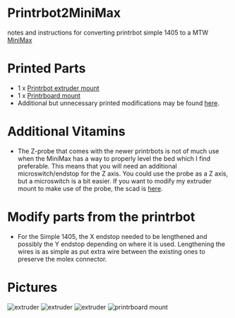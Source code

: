 # Printrbot2MiniMax
notes and instructions for converting printrbot simple 1405 to a MTW [MiniMax](http://store.makerstoolworks.com/printers-kits/minimax-by-makers-tool-works-full-printer-kit/)

# Printed Parts
* 1 x [Printrbot extruder mount](https://www.youmagine.com/designs/printrbot-extruder-mount-for-mtw-minimax)
* 1 x [Printrboard mount](https://www.youmagine.com/designs/printrboard-mount-for-extrusion)
* Additional but unnecessary printed modifications may be found [here](https://github.com/quillford/3D-Modeling/tree/master/Printer%20Mods/MiniMax).

# Additional Vitamins
* The Z-probe that comes with the newer printrbots is not of much use when the MiniMax has a way to properly level the bed which I find preferable. This means that you will need an additional microswitch/endstop for the Z axis. You could use the probe as a Z axis, but a microswitch is a bit easier. If you want to modify my extruder mount to make use of the probe, the scad is [here](https://github.com/quillford/3D-Modeling/blob/master/Printer%20Mods/MiniMax/scad/printrbot_extruder_adapter.scad).

# Modify parts from the printrbot
* For the Simple 1405, the X endstop needed to be lengthened and possibly the Y endstop depending on where it is used. Lengthening the wires is as simple as put extra wire between the existing ones to preserve the molex connector.

# Pictures
![extruder](https://github.com/quillford/Printrbot2MiniMax/blob/master/pictures/IMG_7681.JPG)
![extruder](https://github.com/quillford/Printrbot2MiniMax/blob/master/pictures/IMG_7683.JPG)
![extruder](https://github.com/quillford/Printrbot2MiniMax/blob/master/pictures/IMG_7685.JPG)
![printrboard mount](https://github.com/quillford/Printrbot2MiniMax/blob/master/pictures/IMG_7680.JPG)